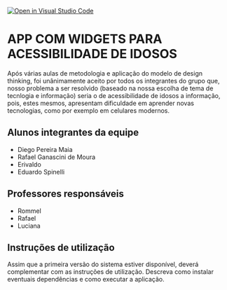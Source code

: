 [![Open in Visual Studio Code](https://classroom.github.com/assets/open-in-vscode-718a45dd9cf7e7f842a935f5ebbe5719a5e09af4491e668f4dbf3b35d5cca122.svg)](https://classroom.github.com/online_ide?assignment_repo_id=10819993&assignment_repo_type=AssignmentRepo)
# APP COM WIDGETS PARA ACESSIBILIDADE DE IDOSOS
Após várias aulas de metodologia e aplicação do modelo de design thinking, foi unânimamente aceito por todos os integrantes do grupo que, nosso problema a ser resolvido (baseado na nossa escolha de tema de tecnlogia e informação) seria o de acessibilidade de idosos a informação, pois, estes mesmos, apresentam dificuldade em aprender novas tecnologias, como por exemplo em celulares modernos.

## Alunos integrantes da equipe

* Diego Pereira Maia
* Rafael Ganascini de Moura
* Erivaldo
* Eduardo Spinelli

## Professores responsáveis

* Rommel
* Rafael
* Luciana

## Instruções de utilização

Assim que a primeira versão do sistema estiver disponível, deverá complementar com as instruções de utilização. Descreva como instalar eventuais dependências e como executar a aplicação.
